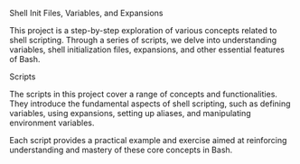 Shell Init Files, Variables, and Expansions

This project is a step-by-step exploration of various concepts related to shell scripting. Through a series of scripts, we delve into understanding variables, shell initialization files, expansions, and other essential features of Bash.

Scripts

The scripts in this project cover a range of concepts and functionalities. They introduce the fundamental aspects of shell scripting, such as defining variables, using expansions, setting up aliases, and manipulating environment variables.

Each script provides a practical example and exercise aimed at reinforcing understanding and mastery of these core concepts in Bash.
